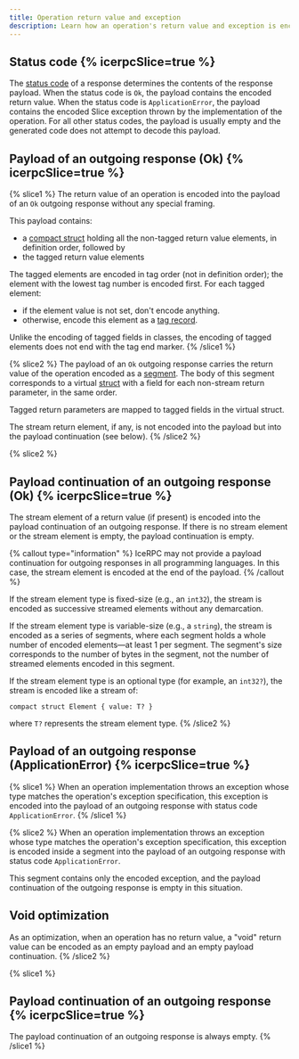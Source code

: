 ```yaml
---
title: Operation return value and exception
description: Learn how an operation's return value and exception is encoded with Slice.
---
```


## Status code {% icerpcSlice=true %}

The [status code](/icerpc/invocation/incoming-response#status-code) of a response determines the contents of
the response payload. When the status code is `Ok`, the payload contains the encoded return value. When the status
code is `ApplicationError`, the payload contains the encoded Slice exception thrown by the implementation of the
operation. For all other status codes, the payload is usually empty and the generated code does not attempt to decode
this payload.

## Payload of an outgoing response (Ok) {% icerpcSlice=true %}

{% slice1 %}
The return value of an operation is encoded into the payload of an `Ok` outgoing response without any special framing.

This payload contains:

- a [compact struct](constructed-types#struct) holding all the non-tagged return value elements, in definition order,
  followed by
- the tagged return value elements

The tagged elements are encoded in tag order (not in definition order); the element with the lowest tag number is
encoded first. For each tagged element:

- if the element value is not set, don't encode anything.
- otherwise, encode this element as a [tag record](encoding-only-constructs#tag-record).

Unlike the encoding of tagged fields in classes, the encoding of tagged elements does not end with the tag end marker.
{% /slice1 %}

{% slice2 %}
The payload of an `Ok` outgoing response carries the return value of the operation encoded as a [segment][segment].
The body of this segment corresponds to a virtual [struct](constructed-types#struct) with a field for each non-stream
return parameter, in the same order.

Tagged return parameters are mapped to tagged fields in the virtual struct.

The stream return element, if any, is not encoded into the payload but into the payload continuation (see below).
{% /slice2 %}

{% slice2 %}

## Payload continuation of an outgoing response (Ok) {% icerpcSlice=true %}

The stream element of a return value (if present) is encoded into the payload continuation of an outgoing response. If
there is no stream element or the stream element is empty, the payload continuation is empty.

{% callout type="information" %}
IceRPC may not provide a payload continuation for outgoing responses in all programming languages. In this case,
the stream element is encoded at the end of the payload.
{% /callout %}

If the stream element type is fixed-size (e.g., an `int32`), the stream is encoded as successive streamed elements
without any demarcation.

If the stream element type is variable-size (e.g., a `string`), the stream is encoded as a series of segments, where
each segment holds a whole number of encoded elements—at least 1 per segment. The segment's size corresponds to the
number of bytes in the segment, not the number of streamed elements encoded in this segment.

If the stream element type is an optional type (for example, an `int32?`), the stream is encoded like a stream of:

```slice
compact struct Element { value: T? }
```

where `T?` represents the stream element type.
{% /slice2 %}

## Payload of an outgoing response (ApplicationError) {% icerpcSlice=true %}

{% slice1 %}
When an operation implementation throws an exception whose type matches the operation's exception specification, this
exception is encoded into the payload of an outgoing response with status code `ApplicationError`.
{% /slice1 %}

{% slice2 %}
When an operation implementation throws an exception whose type matches the operation's exception specification, this
exception is encoded inside a segment into the payload of an outgoing response with status code `ApplicationError`.

This segment contains only the encoded exception, and the payload continuation of the outgoing response is empty in this
situation.

## Void optimization

As an optimization, when an operation has no return value, a "void" return value can be encoded as an empty payload and
an empty payload continuation.
{% /slice2 %}

{% slice1 %}

## Payload continuation of an outgoing response {% icerpcSlice=true %}

The payload continuation of an outgoing response is always empty.
{% /slice1 %}

[segment]: encoding-only-constructs#segment
